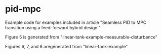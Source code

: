# pid-mpc
Example code for examples included in article "Seamless PID to MPC transition using a feed-forward hybrid design "

Figure 5 is generated from "linear-tank-example-measurable-disturbance" 

Figures 6, 7, and 8 aregenerated from "linear-tank-example"
